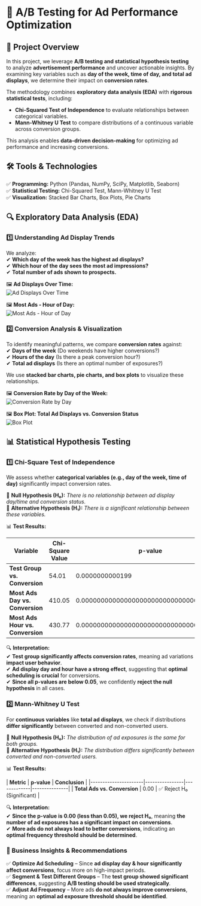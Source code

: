 # 🎯 A/B Testing for Ad Performance Optimization  

## 📌 Project Overview  
In this project, we leverage **A/B testing and statistical hypothesis testing** to analyze **advertisement performance** and uncover actionable insights. By examining key variables such as **day of the week, time of day, and total ad displays**, we determine their impact on **conversion rates**.  

The methodology combines **exploratory data analysis (EDA)** with **rigorous statistical tests**, including:  
- **Chi-Squared Test of Independence** to evaluate relationships between categorical variables.  
- **Mann-Whitney U Test** to compare distributions of a continuous variable across conversion groups.  

This analysis enables **data-driven decision-making** for optimizing ad performance and increasing conversions.  

## 🛠 **Tools & Technologies**  
✅ **Programming:** Python (Pandas, NumPy, SciPy, Matplotlib, Seaborn)  
✅ **Statistical Testing:** Chi-Squared Test, Mann-Whitney U Test  
✅ **Visualization:** Stacked Bar Charts, Box Plots, Pie Charts  

## 🔍 **Exploratory Data Analysis (EDA)**  

### **1️⃣ Understanding Ad Display Trends**  
We analyze:  
✔ **Which day of the week has the highest ad displays?**  
✔ **Which hour of the day sees the most ad impressions?**  
✔ **Total number of ads shown to prospects.**  

🖼 **Ad Displays Over Time:**  
![Ad Displays Over Time](https://github.com/dr-vishakha-gupta/portfolio/blob/main/AB_Testing_Ad_Optimization/Most%20ads-%20day.png)  

🖼 **Most Ads - Hour of Day:**  
![Most Ads - Hour of Day](https://github.com/dr-vishakha-gupta/portfolio/blob/main/AB_Testing_Ad_Optimization/Most%20ads-%20Hour%20of%20day.png)

### **2️⃣ Conversion Analysis & Visualization**  
To identify meaningful patterns, we compare **conversion rates** against:  
✔ **Days of the week** (Do weekends have higher conversions?)  
✔ **Hours of the day** (Is there a peak conversion hour?)  
✔ **Total ad displays** (Is there an optimal number of exposures?)  

We use **stacked bar charts, pie charts, and box plots** to visualize these relationships.  

🖼 **Conversion Rate by Day of the Week:**  
![Conversion Rate by Day](https://github.com/dr-vishakha-gupta/portfolio/blob/main/AB_Testing_Ad_Optimization/Conversion%20rate%20by%20Most%20ads.png)  

🖼 **Box Plot: Total Ad Displays vs. Conversion Status**  
![Box Plot](https://github.com/dr-vishakha-gupta/portfolio/blob/main/AB_Testing_Ad_Optimization/Conversion%20Rate%20by%20test%20group.png)  


## 📊 **Statistical Hypothesis Testing**  

### **1️⃣ Chi-Square Test of Independence**  
We assess whether **categorical variables (e.g., day of the week, time of day)** significantly impact conversion rates.  

📌 **Null Hypothesis (H₀):** *There is no relationship between ad display day/time and conversion status.*  
📌 **Alternative Hypothesis (H₁):** *There is a significant relationship between these variables.*  


📊 **Test Results:**  

| **Variable**         | **Chi-Square Value** | **p-value** | **Conclusion** |
|----------------------|---------------------|-------------|---------------|
| **Test Group vs. Conversion** | 54.01 | 0.0000000000199 | ✅ Reject H₀ (Significant) |
| **Most Ads Day vs. Conversion** | 410.05 | 0.000000000000000000000000000000000193 | ✅ Reject H₀ (Significant) |
| **Most Ads Hour vs. Conversion** | 430.77 | 0.0000000000000000000000000000000000803 | ✅ Reject H₀ (Significant) |

🔍 **Interpretation:**  
✔ **Test group significantly affects conversion rates**, meaning ad variations **impact user behavior**.  
✔ **Ad display day and hour have a strong effect**, suggesting that **optimal scheduling is crucial** for conversions.  
✔ **Since all p-values are below 0.05**, we confidently **reject the null hypothesis** in all cases.  


### **2️⃣ Mann-Whitney U Test**  
For **continuous variables** like **total ad displays**, we check if distributions **differ significantly** between converted and non-converted users.  

📌 **Null Hypothesis (H₀):** *The distribution of ad exposures is the same for both groups.*  
📌 **Alternative Hypothesis (H₁):** *The distribution differs significantly between converted and non-converted users.*  

📊 **Test Results:**  

| **Metric**           | **p-value** | **Conclusion** |
|----------------------|----------------|-------------|---------------|
| **Total Ads vs. Conversion** | 0.00 | ✅ Reject H₀ (Significant) |


🔍 **Interpretation:**  
✔ **Since the p-value is 0.00 (less than 0.05), we reject H₀**, meaning **the number of ad exposures has a significant impact on conversions**.  
✔ **More ads do not always lead to better conversions**, indicating an **optimal frequency threshold should be determined**.  


### **🚀 Business Insights & Recommendations**  
✅ **Optimize Ad Scheduling** – Since **ad display day & hour significantly affect conversions**, focus more on high-impact periods.  
✅ **Segment & Test Different Groups** – The **test group showed significant differences**, suggesting **A/B testing should be used strategically**.  
✅ **Adjust Ad Frequency** – More ads **do not always improve conversions**, meaning an **optimal ad exposure threshold should be identified**.  
